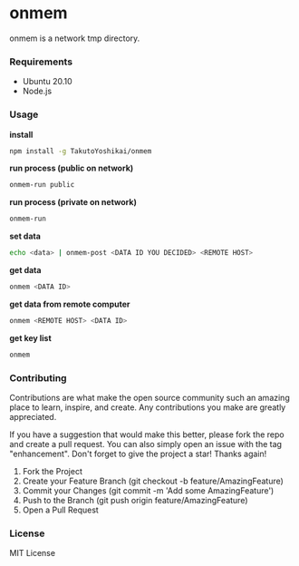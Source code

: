 # onmem
onmem is a network tmp directory.

### Requirements
* Ubuntu 20.10
* Node.js

### Usage
**install**
```bash
npm install -g TakutoYoshikai/onmem
```

**run process (public on network)**
```bash
onmem-run public
```

**run process (private on network)**
```bash
onmem-run
```

**set data**
```bash
echo <data> | onmem-post <DATA ID YOU DECIDED> <REMOTE HOST>
```

**get data**
```bash
onmem <DATA ID>
```

**get data from remote computer**
```bash
onmem <REMOTE HOST> <DATA ID>
```

**get key list**
```bash
onmem
```

### Contributing

Contributions are what make the open source community such an amazing place to learn, inspire, and create. Any contributions you make are greatly appreciated.

If you have a suggestion that would make this better, please fork the repo and create a pull request. You can also simply open an issue with the tag "enhancement". Don't forget to give the project a star! Thanks again!

1. Fork the Project
2. Create your Feature Branch (git checkout -b feature/AmazingFeature)
3. Commit your Changes (git commit -m 'Add some AmazingFeature')
4. Push to the Branch (git push origin feature/AmazingFeature)
5. Open a Pull Request

### License
MIT License
